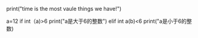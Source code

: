 print("time is the most vaule things we have!")

a=12
if int（a)>6
    print("a是大于6的整数")
elif int a(b)<6
    print("a是小于6的整数)